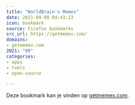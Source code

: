 ```yaml
---
title: "WorldBrain's Memex"
date: 2021-09-08 04:43:23
icon: bookmark
source: Firefox bookmarks
src_url: https://getmemex.com/
domains:
- getmemex.com
2021: "09"
categories:
- apps
- tools
- open-source

---
```

Deze bookmark kan je vinden op [getmemex.com](https://getmemex.com/).
